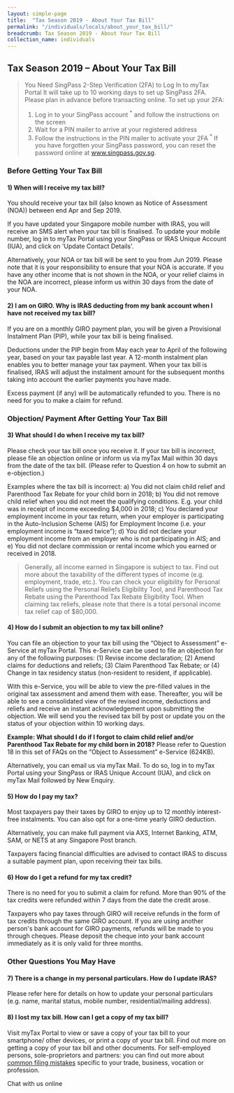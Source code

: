 ```yaml
---
layout: simple-page
title:  "Tax Season 2019 - About Your Tax Bill"
permalink: "/individuals/locals/about_your_tax_bill/"
breadcrumb: Tax Season 2019 - About Your Tax Bill
collection_name: individuals
---
```

## Tax Season 2019 – About Your Tax Bill
 
> You Need SingPass 2-Step Verification (2FA) to Log In to myTax Portal
It will take up to 10 working days to set up SingPass 2FA. Please plan in advance before transacting online.
To set up your 2FA:
> 1. Log in to your SingPass account <sup>*</sup> and follow the instructions on the screen
>2. Wait for a PIN mailer to arrive at your registered address
>3. Follow the instructions in the PIN mailer to activate your 2FA
><sup>*</sup> If you have forgotten your SingPass password, you can reset the password online at www.singpass.gov.sg.

### Before Getting Your Tax Bill

#### 1) When will I receive my tax bill?
You should receive your  tax bill (also known as Notice of Assessment (NOA)) between end Apr and Sep 2019.

If you have updated your Singapore mobile number with IRAS, you will receive an SMS alert when your tax bill is finalised. To update your mobile number, log in to  myTax Portal using your SingPass or IRAS Unique Account (IUA), and click on 'Update Contact Details'.

Alternatively, your NOA or tax bill will be sent to you from Jun 2019. Please note that it is your responsibility to ensure that your NOA is accurate. If you have any other income that is not shown in the NOA, or your relief claims in the NOA are incorrect, please inform us within 30 days from the date of your NOA.

#### 2) I am on GIRO. Why is IRAS deducting from my bank account when I have not received my tax bill?
If you are on a monthly GIRO payment plan, you will be given a Provisional Instalment Plan (PIP), while your tax bill is being finalised.

Deductions under the PIP begin from May each year to April of the following year, based on your tax payable last year. A 12-month instalment plan enables you to better manage your tax payment. When your tax bill is finalised, IRAS will adjust the instalment amount for the subsequent months taking into account the earlier payments you have made.

Excess payment (if any) will be automatically refunded to you. There is no need for you to make a claim for refund.

### Objection/ Payment After Getting Your Tax Bill

#### 3) What should I do when I receive my tax bill?
Please check your tax bill once you receive it. If your tax bill is incorrect, please file an objection online or inform us via myTax Mail within 30 days from the date of the tax bill. (Please refer to Question 4 on how to submit an e-objection.)

Examples where the tax bill is incorrect:
a) You did not claim child relief and Parenthood Tax Rebate for your child born in 2018;
b) You did not remove child relief when you did not meet the qualifying conditions. E.g. your child was in receipt of income exceeding $4,000 in 2018;
c) You declared your employment income in your tax return, when your employer is participating in the Auto-Inclusion Scheme (AIS) for Employment Income (i.e. your employment income is “taxed twice”);
d) You did not declare your employment income from an employer who is not participating in AIS; and
e) You did not declare commission or rental income which you earned or received in 2018.

> Generally, all income earned in Singapore is subject to tax. Find out more about the taxability of the different types of income (e.g. employment, trade, etc.).
> You can check your eligibility for Personal Reliefs using the Personal Reliefs Eligibility Tool, and Parenthood Tax Rebate using the Parenthood Tax Rebate Eligibility Tool.
> When claiming tax reliefs, please note that there is a total personal income tax relief cap of $80,000.

#### 4) How do I submit an objection to my tax bill online?
You can file an objection to your tax bill using the “Object to Assessment” e-Service at myTax Portal. This e-Service can be used to file an objection for any of the following purposes:
(1) Revise income declaration;
(2) Amend claims for deductions and reliefs;
(3) Claim Parenthood Tax Rebate; or
(4) Change in tax residency status (non-resident to resident, if applicable).

With this e-Service, you will be able to view the pre-filled values in the original tax assessment and amend them with ease. Thereafter, you will be able to see a consolidated view of the revised income, deductions and reliefs and receive an instant acknowledgement upon submitting the objection. We will send you the revised tax bill by post or update you on the status of your objection within 10 working days.

**Example: What should I do if I forgot to claim child relief and/or Parenthood Tax Rebate for my child born in 2018?** 
Please refer to Question 18 in this set of FAQs on the “Object to Assessment” e-Service (624KB).

Alternatively, you can email us via myTax Mail. To do so, log in to myTax Portal using your SingPass or IRAS Unique Account (IUA), and click on myTax Mail followed by New Enquiry.

#### 5) How do I pay my tax?
Most taxpayers pay their taxes by GIRO to enjoy up to 12 monthly interest-free instalments. You can also opt for a one-time yearly GIRO deduction.

Alternatively, you can make full payment via AXS, Internet Banking, ATM, SAM, or NETS at any Singapore Post branch.

Taxpayers facing financial difficulties are advised to contact IRAS to discuss a suitable payment plan, upon receiving their tax bills.

#### 6) How do I get a refund for my tax credit?
There is no need for you to submit a claim for refund. More than 90% of the tax credits were refunded within 7 days from the date the credit arose.

Taxpayers who pay taxes through GIRO will receive refunds in the form of tax credits through the same GIRO account. If you are using another person's bank account for GIRO payments, refunds will be made to you through cheques. Please deposit the cheque into your bank account immediately as it is only valid for three months.

### Other Questions You May Have

#### 7) There is a change in my personal particulars. How do I update IRAS?
Please refer here for details on how to update your personal particulars (e.g. name, marital status, mobile number, residential/mailing address).

#### 8) I lost my tax bill. How can I get a copy of my tax bill?
Visit myTax Portal to view or save a copy of your tax bill to your smartphone/ other devices, or print a copy of your tax bill. Find out more on getting a copy of your tax bill and other documents.
For self-employed persons, sole-proprietors and partners: you can find out more about [common filing mistakes](https://www.iras.gov.sg/irashome/Businesses/Self-Employed/Filing-your-taxes/Common-Filing-Mistakes-To-Avoid/) specific to your trade, business, vocation or profession.

<span class="chat_emailteam_sgspr">Chat with us online</span>
<style>
    .chat_emailteam_se {
    display: inline-block;
    -webkit-box-sizing: content-box;
    -moz-box-sizing: content-box;
    box-sizing: content-box;
    padding: 5px;
    border: 1px solid #1B78D6;
    -webkit-border-radius: 0.2em;
    border-radius: 0.2em;
    font-size: 14px;
    color: #fff;
    white-space: nowrap;
    background: #1B78D6;
    cursor:pointer;
    }
</style>
<script  type="text/javascript"  src="//va.ecitizen.gov.sg/cfp/va/iras/js/custom_widget.js"></script>
